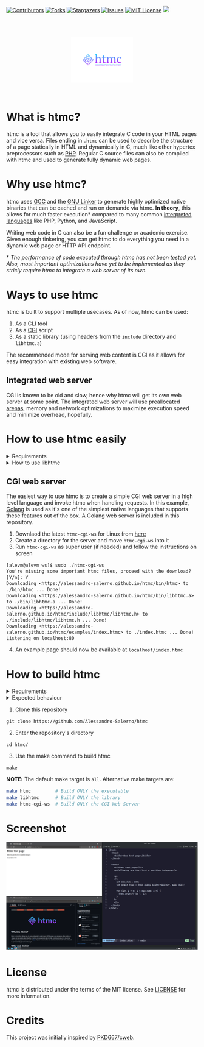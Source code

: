[contributors-shield]: https://img.shields.io/github/contributors/Alessandro-Salerno/htmc.svg?style=flat-square
[contributors-url]: https://github.com/Alessandro-Salerno/htmc/graphs/contributors
[forks-shield]: https://img.shields.io/github/forks/Alessandro-Salerno/htmc.svg?style=flat-square
[forks-url]: https://github.com/Alessandro-Salerno/htmc/network/members
[stars-shield]: https://img.shields.io/github/stars/Alessandro-Salerno/htmc.svg?style=flat-square
[stars-url]: https://github.com/Alessandro-Salerno/htmc/stargazers
[issues-shield]: https://img.shields.io/github/issues/Alessandro-Salerno/htmc.svg?style=flat-square
[issues-url]: https://github.com/Alessandro-Salerno/htmc/issues
[license-shield]: https://img.shields.io/github/license/Alessandro-Salerno/htmc.svg?style=flat-square
[license-url]: https://github.com/Alessandro-Salerno/htmc/blob/master/LICENSE.txt

[![Contributors][contributors-shield]][contributors-url]
[![Forks][forks-shield]][forks-url]
[![Stargazers][stars-shield]][stars-url]
[![Issues][issues-shield]][issues-url]
[![MIT License][license-shield]][license-url]
![](https://tokei.rs/b1/github/Alessandro-Salerno/htmc)

<br>
<br>

<p align="center">
    <img src=".github/htmc-logo.svg" height="120">
</p>

<br>

# What is htmc?
htmc is a tool that allows you to easily integrate C code in your HTML pages and vice versa. Files ending in `.htmc` can be used to describe the structure of a page statically in HTML and dynamically in C, much like other hypertex preprocessors such as [PHP](https://www.php.net/).  Regular C source files can also be compiled with htmc and used to generate fully dynamic web pages.

# Why use htmc?
htmc uses [GCC](https://gcc.gnu.org/) and the [GNU Linker](https://ftp.gnu.org/old-gnu/Manuals/ld-2.9.1/html_chapter/ld_3.html) to generate highly optimized native binaries that can be cached and run on demande via htmc. **In theory**, this allows for much faster execution* compared to many common [interpreted languages](https://en.wikipedia.org/wiki/Interpreter_(computing)) like PHP, Python, and JavaScript. 

Writing web code in C can also be a fun challenge or academic exercise. Given enough tinkering, you can get htmc to do everything you need in a dynamic web page or HTTP API endpoint.

\* _The performance of code executed through htmc has not been tested yet. Also, most important optimizations have yet to be implemented as they stricly require htmc to integrate a web server of its own._

# Ways to use htmc
htmc is built to support multiple usecases. As of now, htmc can be used:
1. As a CLI tool
2. As a [CGI](https://it.wikipedia.org/wiki/Common_Gateway_Interface) script
3. As a static library (using headers from the `include` directory and `libhtmc.a`)

The recommended mode for serving web content is CGI as it allows for easy integration with existing web software.

## Integrated web server
CGI is known to be old and slow, hence why htmc will get its own web server at some point. The integrated web server will use preallocated [arenas](https://www.rfleury.com/p/untangling-lifetimes-the-arena-allocator), memory and network optimizations to maximize execution speed and minimize overhead, hopefully.

# How to use htmc easily


<details>
    <summary>Requirements</summary>

<br>
    
- Modern GCC Compiler or equivilent
- Decently recent version of the GNU Linker or equivilent
- GNU + Linux or other compatible Linux-based systems

**NOTE:** As of now replacing GCC or GNU Linker with other software is not encouraged. Some commandline options specified by htmc may be different in other compilers/linkers.

</details>

<details>
    <summary>How to use libhtmc</summary>

<br>

libhtmc contains all htmc functions. The library can be used in other native programs to integrate htmc, but also includes an interface to interact with the htmc runtime and manipulate HTML code

| Function interface | Description |
| - | - |
| `void  htmc_bind(htmc_handover_t *handover)` | Binds an `htmc_handover_t` pointer to the current htmc execution unit |
| `int   htmc_printf(const char *fmt, ...)` | Writes a formatted string to the HTML page |
| `int   htmc_vpprintf(const char *fmt, va_list args)` | Writes a formatted string to the HTML page |
| `int   htmc_puts(const cahr *s)` | Write a plain-text string to the HTML page (faster than `htmc_printf`) |
| `int   htmc_query_scanf(const char *fmt, ...)` | Reads values from HTTP query arguments |
| `int   htmc_query_vscanf(const char *fmt, va_list args)` | Reads values from HTTP query arguments |
| `int   htmc_form_scanf(const char *fmt, ...)` | Reads values from HTTP body arguments in POST requests |
| `int   htmc_form_vscanf(const char *fmt, va_list args)`  | Reads values from HTTP body arguments in POST requests |
| `int   htmc_error(const char *fmt, ...)` | Throws a formatted error message |
| `void *htmc_alloc(size_t size)` | Returns a `void *` to a memory buffer of the requested size or `NULL` if it fails |
| `void  htmc_free(void *ptr)` | Frees a memory buffer allocated with `htmc_alloc` |

</details>


## CGI web server
The easiest way to use htmc is to create a simple CGI web server in a high level language and invoke htmc when handling requests. In this example, [Golang](https://go.dev/) is used as it's one of the simplest native languages that supports these features out of the box. A Golang web server is included in this repository.

1. Downlaod the latest `htmc-cgi-ws` for Linux from [here](https://alessandro-salerno.github.io/htmc/bin/htmc-cgi-ws)
2. Create a directory for the server and move `htmc-cgi-ws` into it
3. Run `htmc-cgi-ws` as super user (if needed) and follow the instructions on screen
```
[alevm@alevm ws]$ sudo ./htmc-cgi-ws 
You're missing some important htmc files, proceed with the download? [Y/n]: Y
Downloading <https://alessandro-salerno.github.io/htmc/bin/htmc> to ./bin/htmc ... Done!
Downloading <https://alessandro-salerno.github.io/htmc/bin/libhtmc.a> to ./bin/libhtmc.a ... Done!
Downloading <https://alessandro-salerno.github.io/htmc/include/libhtmc/libhtmc.h> to ./include/libhtmc/libhtmc.h ... Done!
Downloading <https://alessandro-salerno.github.io/htmc/examples/index.htmc> to ./index.htmc ... Done!
Listening on localhost:80
```
4. An example page should now be available at `localhost/index.htmc`

# How to build htmc

<details>
    <summary>Requirements</summary>

<br>
    
- C compiler compatible with C23 (C2x)
- Linker that supports LTO
- Make
- Go

</details>

<details>
    <summary>Expected behaviour</summary>

<br>
    
```
Compiling for linux
gcc -O2 -std=c2x -Wno-unused-parameter -Iinclude/ -DEXT_HTMC_BUILD="\"24.10.09\"" -flto -c src/common/cli.c -o obj/common/cli.o
gcc -O2 -std=c2x -Wno-unused-parameter -Iinclude/ -DEXT_HTMC_BUILD="\"24.10.09\"" -flto -c src/common/compile.c -o obj/common/compile.o
gcc -O2 -std=c2x -Wno-unused-parameter -Iinclude/ -DEXT_HTMC_BUILD="\"24.10.09\"" -flto -c src/common/emit.c -o obj/common/emit.o
gcc -O2 -std=c2x -Wno-unused-parameter -Iinclude/ -DEXT_HTMC_BUILD="\"24.10.09\"" -flto -c src/common/libhtmc/impl/base-impl.c -o obj/common/libhtmc/impl/base-impl.o
gcc -O2 -std=c2x -Wno-unused-parameter -Iinclude/ -DEXT_HTMC_BUILD="\"24.10.09\"" -flto -c src/common/libhtmc/impl/debug-impl.c -o obj/common/libhtmc/impl/debug-impl.o
gcc -O2 -std=c2x -Wno-unused-parameter -Iinclude/ -DEXT_HTMC_BUILD="\"24.10.09\"" -flto -c src/common/libhtmc/libhtmc.c -o obj/common/libhtmc/libhtmc.o
gcc -O2 -std=c2x -Wno-unused-parameter -Iinclude/ -DEXT_HTMC_BUILD="\"24.10.09\"" -flto -c src/common/load.c -o obj/common/load.o
gcc -O2 -std=c2x -Wno-unused-parameter -Iinclude/ -DEXT_HTMC_BUILD="\"24.10.09\"" -flto -c src/common/log.c -o obj/common/log.o
gcc -O2 -std=c2x -Wno-unused-parameter -Iinclude/ -DEXT_HTMC_BUILD="\"24.10.09\"" -flto -c src/common/main.c -o obj/common/main.o
gcc -O2 -std=c2x -Wno-unused-parameter -Iinclude/ -DEXT_HTMC_BUILD="\"24.10.09\"" -flto -c src/common/parse.c -o obj/common/parse.o
gcc -O2 -std=c2x -Wno-unused-parameter -Iinclude/ -DEXT_HTMC_BUILD="\"24.10.09\"" -flto -c src/common/util.c -o obj/common/util.o
gcc -O2 -std=c2x -Wno-unused-parameter -Iinclude/ -DEXT_HTMC_BUILD="\"24.10.09\"" -fPIC -g -w -c src/common/cli.c -o lib/common/cli.o
gcc -O2 -std=c2x -Wno-unused-parameter -Iinclude/ -DEXT_HTMC_BUILD="\"24.10.09\"" -fPIC -g -w -c src/common/compile.c -o lib/common/compile.o
gcc -O2 -std=c2x -Wno-unused-parameter -Iinclude/ -DEXT_HTMC_BUILD="\"24.10.09\"" -fPIC -g -w -c src/common/emit.c -o lib/common/emit.o
gcc -O2 -std=c2x -Wno-unused-parameter -Iinclude/ -DEXT_HTMC_BUILD="\"24.10.09\"" -fPIC -g -w -c src/common/libhtmc/impl/base-impl.c -o lib/common/libhtmc/impl/base-impl.o
gcc -O2 -std=c2x -Wno-unused-parameter -Iinclude/ -DEXT_HTMC_BUILD="\"24.10.09\"" -fPIC -g -w -c src/common/libhtmc/impl/debug-impl.c -o lib/common/libhtmc/impl/debug-impl.o
gcc -O2 -std=c2x -Wno-unused-parameter -Iinclude/ -DEXT_HTMC_BUILD="\"24.10.09\"" -fPIC -g -w -c src/common/libhtmc/libhtmc.c -o lib/common/libhtmc/libhtmc.o
gcc -O2 -std=c2x -Wno-unused-parameter -Iinclude/ -DEXT_HTMC_BUILD="\"24.10.09\"" -fPIC -g -w -c src/common/load.c -o lib/common/load.o
gcc -O2 -std=c2x -Wno-unused-parameter -Iinclude/ -DEXT_HTMC_BUILD="\"24.10.09\"" -fPIC -g -w -c src/common/log.c -o lib/common/log.o
gcc -O2 -std=c2x -Wno-unused-parameter -Iinclude/ -DEXT_HTMC_BUILD="\"24.10.09\"" -fPIC -g -w -c src/common/main.c -o lib/common/main.o
gcc -O2 -std=c2x -Wno-unused-parameter -Iinclude/ -DEXT_HTMC_BUILD="\"24.10.09\"" -fPIC -g -w -c src/common/parse.c -o lib/common/parse.o
gcc -O2 -std=c2x -Wno-unused-parameter -Iinclude/ -DEXT_HTMC_BUILD="\"24.10.09\"" -fPIC -g -w -c src/common/util.c -o lib/common/util.o
gcc -flto obj/common/cli.o obj/common/compile.o obj/common/emit.o obj/common/libhtmc/impl/base-impl.o obj/common/libhtmc/impl/debug-impl.o obj/common/libhtmc/libhtmc.o obj/common/load.o obj/common/log.o obj/common/main.o obj/common/parse.o obj/common/util.o -o bin/htmc
ar rcs bin/libhtmc.a lib/common/cli.o lib/common/compile.o lib/common/emit.o lib/common/libhtmc/impl/base-impl.o lib/common/libhtmc/impl/debug-impl.o lib/common/libhtmc/libhtmc.o lib/common/load.o lib/common/log.o lib/common/main.o lib/common/parse.o lib/common/util.o
cd cgi-ws && go build -o ../bin/htmc-cgi-ws
Finished!
alessandrosalerno@MacBook-Pro-di-Alessandro-3 htmc %



```

</details>

1. Clone this repository
```
git clone https://github.com/Alessandro-Salerno/htmc
```
2. Enter the repository's directory
```
cd htmc/
```
3. Use the make command to build htmc
```
make
```

**NOTE:** The default make target is `all`. Alternative make targets are:
```bash
make htmc         # Build ONLY the executable
make libhtmc      # Build ONLY the library
make htmc-cgi-ws  # Build ONLY the CGI Web Server
```

# Screenshot

<img src=".github/screenshots/screenshot1.png">

# License
htmc is distributed under the terms of the MIT license. See [LICENSE](LICENSE) for more information.

# Credits
This project was initially inspired by [PKD667/cweb](https://github.com/PKD667/cweb).

